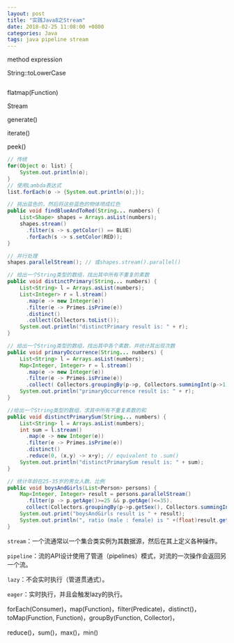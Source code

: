 ```yaml
---
layout: post
title: "实践Java8之Stream"
date: 2018-02-25 11:08:00 +0800
categories: Java
tags: java pipeline stream
---
```

method expression

String::toLowerCase

```

```



flatmap(Function)

Stream

generate()

iterate()

peek()

```java
// 传统
for(Object o: list) {
	System.out.println(o);
}
// 使用Lambda表达式
list.forEach(o -> {System.out.println(o);});
```



```java
// 挑出蓝色的，然后将这些蓝色的物体喷成红色
public void findBlueAndToRed(String... numbers) {
    List<Shape> shapes = Arrays.asList(numbers);
    shapes.stream()
      .filter(s -> s.getColor() == BLUE)
      .forEach(s -> s.setColor(RED));
}
```



```java
// 并行处理
shapes.parallelStream(); // 或shapes.stream().parallel()
```



```java
// 给出一个String类型的数组，找出其中所有不重复的素数
public void distinctPrimary(String... numbers) {
	List<String> l = Arrays.asList(numbers);
	List<Integer> r = l.stream()
      .map(e -> new Integer(e))
      .filter(e -> Primes.isPrime(e))
      .distinct()
      .collect(Collectors.toList());
	System.out.println("distinctPrimary result is: " + r);
}
```



```java
// 给出一个String类型的数组，找出其中各个素数，并统计其出现次数
public void primaryOccurrence(String... numbers) {
	List<String> l = Arrays.asList(numbers);
	Map<Integer, Integer> r = l.stream()
      .map(e -> new Integer(e))
      .filter(e -> Primes.isPrime(e))
      .collect( Collectors.groupingBy(p->p, Collectors.summingInt(p->1)) );
	System.out.println("primaryOccurrence result is: " + r);
}
```



```java
//给出一个String类型的数组，求其中所有不重复素数的和
public void distinctPrimarySum(String... numbers) {
	List<String> l = Arrays.asList(numbers);
    int sum = l.stream()
      .map(e -> new Integer(e))
      .filter(e -> Primes.isPrime(e))
      .distinct()
      .reduce(0, (x,y) -> x+y); // equivalent to .sum()
    System.out.println("distinctPrimarySum result is: " + sum);
}
```



```java
// 统计年龄在25-35岁的男女人数、比例
public void boysAndGirls(List<Person> persons) {
    Map<Integer, Integer> result = persons.parallelStream()
      .filter(p -> p.getAge()>=25 && p.getAge()<=35).
      collect(Collectors.groupingBy(p->p.getSex(), Collectors.summingInt(p->1)));
    System.out.print("boysAndGirls result is " + result);
    System.out.println(", ratio (male : female) is " +(float)result.get(Person.MALE)/result.get(Person.FEMALE));
}
```

`stream`：一个流通常以一个集合类实例为其数据源，然后在其上定义各种操作。

`pipeline`：流的API设计使用了管道（pipelines）模式，对流的一次操作会返回另一个流。

`lazy`：不会实时执行（管道贯通式）。

`eager`：实时执行，并且会触发lazy的执行。

forEach(Consumer)，map(Function)，filter(Predicate)，distinct()，toMap(Function, Function)，groupBy(Function, Collector)，

reduce()，sum()，max()，min()

